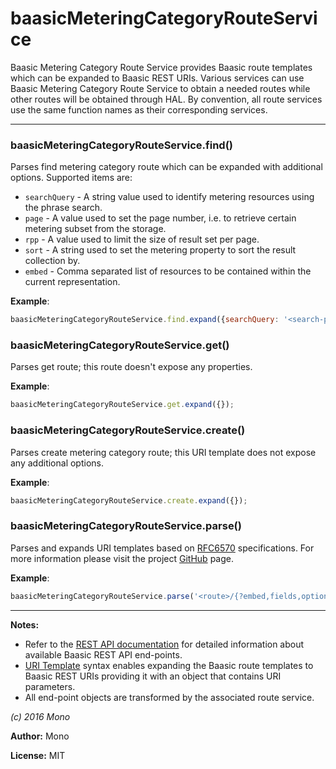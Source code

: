 # baasicMeteringCategoryRouteService

Baasic Metering Category Route Service provides Baasic route templates which can be expanded to Baasic REST URIs. Various services can use Baasic Metering Category Route Service to obtain a needed routes while other routes will be obtained through HAL. By convention, all route services  use the same function names as their corresponding services.



* * *

### baasicMeteringCategoryRouteService.find() 

Parses find metering category route which can be expanded with additional options. Supported items are: - `searchQuery` - A string value used to identify metering resources using the phrase search.- `page` - A value used to set the page number, i.e. to retrieve certain metering subset from the storage.- `rpp` - A value used to limit the size of result set per page.- `sort` - A string used to set the metering property to sort the result collection by.- `embed` - Comma separated list of resources to be contained within the current representation.


**Example**:
```js
baasicMeteringCategoryRouteService.find.expand({searchQuery: '<search-phrase>'});               
```


### baasicMeteringCategoryRouteService.get() 

Parses get route; this route doesn't expose any properties.


**Example**:
```js
baasicMeteringCategoryRouteService.get.expand({});               
```


### baasicMeteringCategoryRouteService.create() 

Parses create metering category route; this URI template does not expose any additional options.


**Example**:
```js
baasicMeteringCategoryRouteService.create.expand({});              
```


### baasicMeteringCategoryRouteService.parse() 

Parses and expands URI templates based on [RFC6570](http://tools.ietf.org/html/rfc6570) specifications. For more information please visit the project [GitHub](https://github.com/Baasic/uritemplate-js) page.


**Example**:
```js
baasicMeteringCategoryRouteService.parse('<route>/{?embed,fields,options}').expand({embed: '<embedded-resource>'});
```



* * *

**Notes:**
 - Refer to the [REST API documentation](https://github.com/Baasic/baasic-rest-api/wiki) for detailed information about available Baasic REST API end-points.
 - [URI Template](https://github.com/Baasic/uritemplate-js) syntax enables expanding the Baasic route templates to Baasic REST URIs providing it with an object that contains URI parameters.
 - All end-point objects are transformed by the associated route service.

*(c) 2016 Mono*

**Author:** Mono

**License:** MIT 

